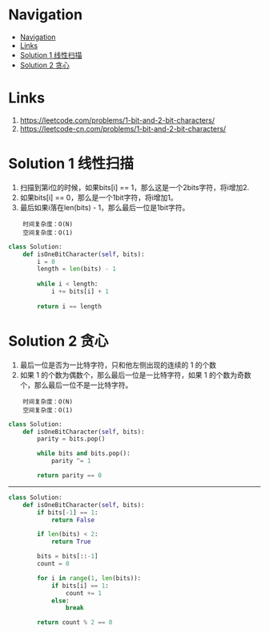 # Navigation
- [Navigation](#navigation)
- [Links](#links)
- [Solution 1 线性扫描](#solution-1-%e7%ba%bf%e6%80%a7%e6%89%ab%e6%8f%8f)
- [Solution 2 贪心](#solution-2-%e8%b4%aa%e5%bf%83)

# Links
1. https://leetcode.com/problems/1-bit-and-2-bit-characters/
2. https://leetcode-cn.com/problems/1-bit-and-2-bit-characters/


# Solution 1 线性扫描
1. 扫描到第i位的时候，如果bits[i] == 1，那么这是一个2bits字符，将i增加2.
2. 如果bits[i] == 0，那么是一个1bit字符，将i增加1。
3. 最后如果i落在len(bits) - 1，那么最后一位是1bit字符。

```
    时间复杂度：O(N)
    空间复杂度：O(1)
```

```python
class Solution:
    def isOneBitCharacter(self, bits):
        i = 0
        length = len(bits) - 1
        
        while i < length:
            i += bits[i] + 1
        
        return i == length
```

# Solution 2 贪心
1. 最后一位是否为一比特字符，只和他左侧出现的连续的 1 的个数
2. 如果 1 的个数为偶数个，那么最后一位是一比特字符，如果 1 的个数为奇数个，那么最后一位不是一比特字符。

```
    时间复杂度：O(N)
    空间复杂度：O(1)
```
```python
class Solution:
    def isOneBitCharacter(self, bits):
        parity = bits.pop()

        while bits and bits.pop():
            parity ^= 1

        return parity == 0
```
---
```python
class Solution:
    def isOneBitCharacter(self, bits):
        if bits[-1] == 1:
            return False

        if len(bits) < 2:
            return True

        bits = bits[::-1]
        count = 0

        for i in range(1, len(bits)):
            if bits[i] == 1:
                count += 1
            else:
                break

        return count % 2 == 0
```